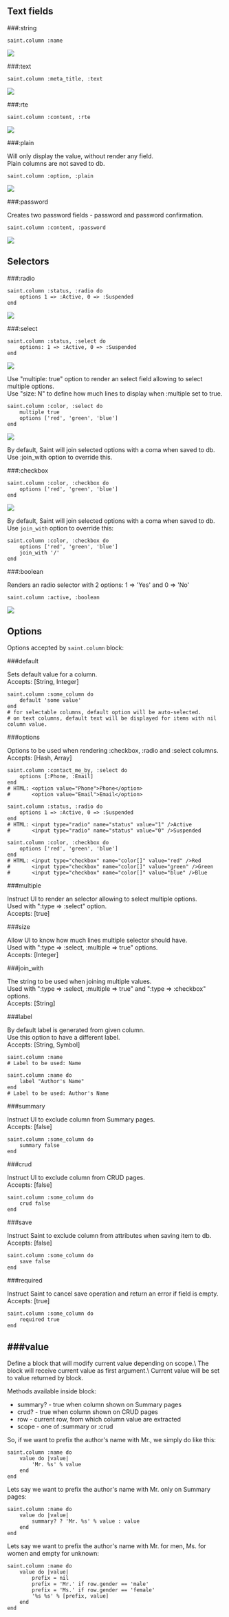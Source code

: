 Text fields
---

###:string

    saint.column :name

<div class="tutorial-example_picture-container">
<img src="http://saintrb.org/tutorial/columns/page-name.png" />
</div>

###:text

    saint.column :meta_title, :text

<div class="tutorial-example_picture-container">
<img src="http://saintrb.org/tutorial/columns/page-meta_title.png" />
</div>

###:rte

    saint.column :content, :rte

<div class="tutorial-example_picture-container">
<img src="http://saintrb.org/tutorial/columns/page-rte.png" />
</div>

###:plain

Will only display the value, without render any field.<br/>
Plain columns are not saved to db.

    saint.column :option, :plain

<div class="tutorial-example_picture-container">
<img src="http://saintrb.org/tutorial/columns/plain.png" />
</div>

###:password

Creates two password fields - password and password confirmation.

    saint.column :content, :password

<div class="tutorial-example_picture-container">
<img src="http://saintrb.org/tutorial/columns/password.png" />
</div>

Selectors
---

###:radio

    saint.column :status, :radio do
        options 1 => :Active, 0 => :Suspended
    end

<div class="tutorial-example_picture-container">
<img src="http://saintrb.org/tutorial/columns/radio.png" />
</div>

###:select

    saint.column :status, :select do
        options: 1 => :Active, 0 => :Suspended
    end

<div class="tutorial-example_picture-container">
<img src="http://saintrb.org/tutorial/columns/select.png" />
</div>

Use "multiple: true" option to render an select field allowing to select multiple options.<br/>
Use "size: N" to define how much lines to display when :multiple set to true.

    saint.column :color, :select do
        multiple true
        options ['red', 'green', 'blue']
    end

<div class="tutorial-example_picture-container">
<img src="http://saintrb.org/tutorial/columns/select-multiple.png" />
</div>

By default, Saint will join selected options with a coma when saved to db.<br/>
Use :join_with option to override this.


###:checkbox

    saint.column :color, :checkbox do
        options ['red', 'green', 'blue']
    end

<div class="tutorial-example_picture-container">
<img src="http://saintrb.org/tutorial/columns/checkbox.png" />
</div>

By default, Saint will join selected options with a coma when saved to db.<br/>
Use `join_with` option to override this:

    saint.column :color, :checkbox do
        options ['red', 'green', 'blue']
        join_with '/'
    end

###:boolean

Renders an radio selector with 2 options: 1 => 'Yes' and 0 => 'No'

    saint.column :active, :boolean

<div class="tutorial-example_picture-container">
<img src="http://saintrb.org/tutorial/columns/boolean.png" />
</div>

Options
---

Options accepted by `saint.column` block:

###default

Sets default value for a column.<br/>
Accepts: [String, Integer]

    saint.column :some_column do
        default 'some value'
    end
    # for selectable columns, default option will be auto-selected.
    # on text columns, default text will be displayed for items with nil column value.

###options

Options to be used when rendering :checkbox, :radio and :select columns.<br/>
Accepts: [Hash, Array]

    saint.column :contact_me_by, :select do
        options [:Phone, :Email]
    end
    # HTML: <option value="Phone">Phone</option>
    #       <option value="Email">Email</option>

    saint.column :status, :radio do
        options 1 => :Active, 0 => :Suspended
    end
    # HTML: <input type="radio" name="status" value="1" />Active
    #       <input type="radio" name="status" value="0" />Suspended
    
    saint.column :color, :checkbox do
        options ['red', 'green', 'blue']
    end
    # HTML: <input type="checkbox" name="color[]" value="red" />Red
    #       <input type="checkbox" name="color[]" value="green" />Green
    #       <input type="checkbox" name="color[]" value="blue" />Blue

###multiple

Instruct UI to render an selector allowing to select multiple options.<br/>
Used with ":type => :select" option.<br/>
Accepts: [true]

###size

Allow UI to know how much lines multiple selector should have.<br/>
Used with ":type => :select, :multiple => true" options.<br/>
Accepts: [Integer]

###join_with

The string to be used when joining multiple values.<br/>
Used with ":type => :select, :multiple => true" and ":type => :checkbox" options.<br/>
Accepts: [String]

###label

By default label is generated from given column.<br/>
Use this option to have a different label.<br/>
Accepts: [String, Symbol]

    saint.column :name
    # Label to be used: Name

    saint.column :name do
        label "Author's Name"
    end
    # Label to be used: Author's Name

###summary

Instruct UI to exclude column from Summary pages.<br/>
Accepts: [false]

    saint.column :some_column do
        summary false
    end

###crud

Instruct UI to exclude column from CRUD pages.<br/>
Accepts: [false]

    saint.column :some_column do
        crud false
    end

###save

Instruct Saint to exclude column from attributes when saving item to db.<br/>
Accepts: [false]

    saint.column :some_column do
        save false
    end

###required

Instruct Saint to cancel save operation and return an error if field is empty.<br/>
Accepts: [true]

    saint.column :some_column do
        required true
    end


###value
---

Define a block that will modify current value depending on scope.\\
The block will receive current value as first argument.\\
Current value will be set to value returned by block.

Methods available inside block:

*   summary? - true when column shown on Summary pages
*   crud? - true when column shown on CRUD pages
*   row - current row, from which column value are extracted
*   scope - one of :summary or :crud

So, if we want to prefix the author's name with Mr., we simply do like this:

    saint.column :name do
        value do |value|
            'Mr. %s' % value
        end
    end

Lets say we want to prefix the author's name with Mr. only on Summary pages:

    saint.column :name do
        value do |value|
            summary? ? 'Mr. %s' % value : value
        end
    end

Lets say we want to prefix the author's name with Mr. for men,  Ms. for women and empty for unknown:

    saint.column :name do
        value do |value|
            prefix = nil
            prefix = 'Mr.' if row.gender == 'male'
            prefix = 'Ms.' if row.gender == 'female'
            '%s %s' % [prefix, value]
        end
    end
